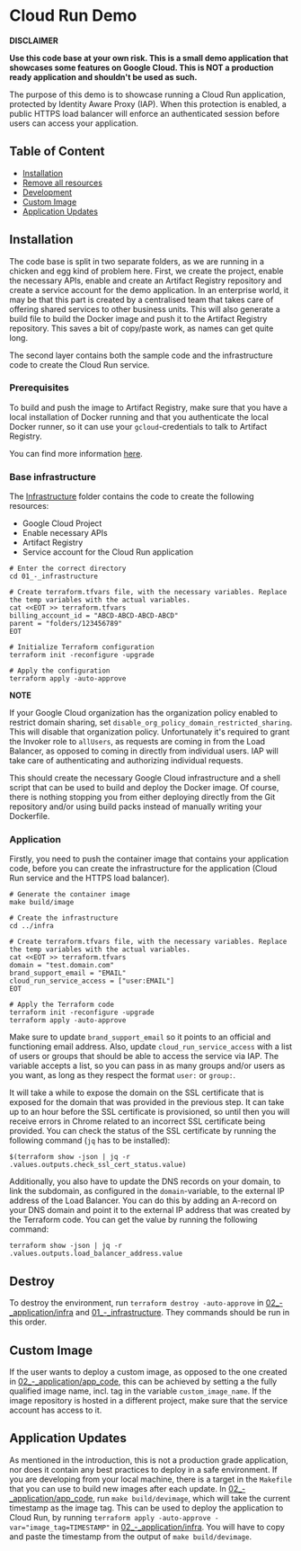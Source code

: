 # Cloud Run Demo

**DISCLAIMER**

**Use this code base at your own risk.  This is a small demo application that showcases some features on Google Cloud.  This is NOT a production ready application and shouldn't be used as such.**

The purpose of this demo is to showcase running a Cloud Run application, protected by Identity Aware Proxy (IAP).  When this protection is enabled, a public HTTPS load balancer will enforce an authenticated session before users can access your application.  

## Table of Content
* [Installation](#installation)
* [Remove all resources](#destroy)
* [Development](#development)
* [Custom Image](#custom-image)
* [Application Updates](#application-updates)

## Installation

The code base is split in two separate folders, as we are running in a chicken and egg kind of problem here.  First, we create the project, enable the necessary APIs, enable and create an Artifact Registry repository and create a service account for the demo application.  In an enterprise world, it may be that this part is created by a centralised team that takes care of offering shared services to other business units.  This will also generate a build file to build the Docker image and push it to the Artifact Registry repository.  This saves a bit of copy/paste work, as names can get quite long.

The second layer contains both the sample code and the infrastructure code to create the Cloud Run service. 

### Prerequisites
To build and push the image to Artifact Registry, make sure that you have a local installation of Docker running and that you authenticate the local Docker runner, so it can use your `gcloud`-credentials to talk to Artifact Registry.

You can find more information [here](https://cloud.google.com/artifact-registry/docs/docker/store-docker-container-images#auth).   

### Base infrastructure

The [Infrastructure](./01_-_infrastructure) folder contains the code to create the following resources:
- Google Cloud Project
- Enable necessary APIs
- Artifact Registry
- Service account for the Cloud Run application


```shell
# Enter the correct directory
cd 01_-_infrastructure

# Create terraform.tfvars file, with the necessary variables. Replace the temp variables with the actual variables.
cat <<EOT >> terraform.tfvars
billing_account_id = "ABCD-ABCD-ABCD-ABCD"
parent = "folders/123456789"
EOT

# Initialize Terraform configuration
terraform init -reconfigure -upgrade

# Apply the configuration
terraform apply -auto-approve
```

**NOTE**

If your Google Cloud organization has the organization policy enabled to restrict domain sharing, set `disable_org_policy_domain_restricted_sharing`.  This will disable that organization policy.  Unfortunately it's required to grant the Invoker role to `allUsers`, as requests are coming in from the Load Balancer, as opposed to coming in directly from individual users.  IAP will take care of authenticating and authorizing individual requests.

This should create the necessary Google Cloud infrastructure and a shell script that can be used to build and deploy the Docker image.  Of course, there is nothing stopping you from either deploying directly from the Git repository and/or using build packs instead of manually writing your Dockerfile. 

### Application

Firstly, you need to push the container image that contains your application code, before you can create the infrastructure for the application (Cloud Run service and the HTTPS load balancer).

```shell
# Generate the container image
make build/image

# Create the infrastructure
cd ../infra

# Create terraform.tfvars file, with the necessary variables. Replace the temp variables with the actual variables.
cat <<EOT >> terraform.tfvars
domain = "test.domain.com"
brand_support_email = "EMAIL"
cloud_run_service_access = ["user:EMAIL"]
EOT

# Apply the Terraform code
terraform init -reconfigure -upgrade
terraform apply -auto-approve
```

Make sure to update `brand_support_email` so it points to an official and functioning email address. Also, update `cloud_run_service_access` with a list of users or groups that should be able to access the service via IAP.  The variable accepts a list, so you can pass in as many groups and/or users as you want, as long as they respect the format `user:` or `group:`. 

It will take a while to expose the domain on the SSL certificate that is exposed for the domain that was provided in the previous step.  It can take up to an hour before the SSL certificate is provisioned, so until then you will receive errors in Chrome related to an incorrect SSL certificate being provided.  You can check the status of the SSL certificate by running the following command (`jq` has to be installed):

```shell
$(terraform show -json | jq -r .values.outputs.check_ssl_cert_status.value)
```

Additionally, you also have to update the DNS records on your domain, to link the subdomain, as configured in the `domain`-variable, to the external IP address of the Load Balancer.  You can do this by adding an A-record on your DNS domain and point it to the external IP address that was created by the Terraform code.  You can get the value by running the following command:
```shell
terraform show -json | jq -r .values.outputs.load_balancer_address.value
```

## Destroy 

To destroy the environment, run `terraform destroy -auto-approve` in [02_-_application/infra](./02_-_application/infra) and [01_-_infrastructure](./01_-_infrastructure).  They commands should be run in this order.

## Custom Image
If the user wants to deploy a custom image, as opposed to the one created in [02_-_application/app_code](./02_-_application/app_code), this can be achieved by setting a the fully qualified image name, incl. tag in the variable `custom_image_name`.  If the image repository is hosted in a different project, make sure that the service account has access to it. 

## Application Updates

As mentioned in the introduction, this is not a production grade application, nor does it contain any best practices to deploy in a safe environment.  If you are developing from your local machine, there is a target in the `Makefile` that you can use to build new images after each update.  In [02_-_application/app_code](02_-_application/app_code), run `make build/devimage`, which will take the current timestamp as the image tag.  This can be used to deploy the application to Cloud Run, by running `terraform apply -auto-approve -var="image_tag=TIMESTAMP"` in [02_-_application/infra](02_-_application/infra).  You will have to copy and paste the timestamp from the output of `make build/devimage`.  